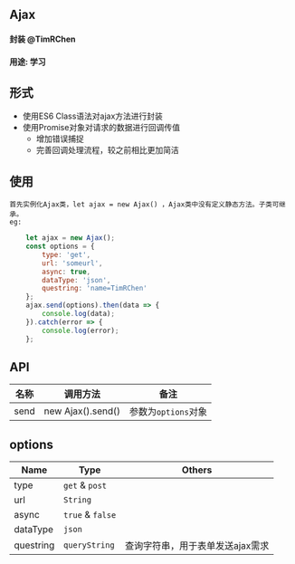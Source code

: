 ## Ajax
#### 封装 @TimRChen
#### 用途: 学习

## 形式
*   使用ES6 Class语法对ajax方法进行封装
*   使用Promise对象对请求的数据进行回调传值
    *   增加错误捕捉
    *   完善回调处理流程，较之前相比更加简洁

## 使用
    首先实例化Ajax类，let ajax = new Ajax() ，Ajax类中没有定义静态方法。子类可继承。
    eg: 
```js
    let ajax = new Ajax();
    const options = {
        type: 'get',
        url: 'someurl',
        async: true,
        dataType: 'json',
        questring: 'name=TimRChen'
    };
    ajax.send(options).then(data => {
        console.log(data);
    }).catch(error => {
        console.log(error);
    };
```

## API
名称 | 调用方法 | 备注
---- | ------- | ----
send | new Ajax().send() | 参数为`options`对象


## options
Name | Type | Others
---- | ------ | ------
type | `get` & `post` | 
url  | `String` |
async| `true` & `false` | 
dataType | `json` | 
questring| `queryString` | 查询字符串，用于表单发送ajax需求


